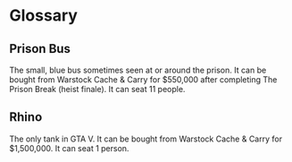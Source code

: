 # Glossary

## Prison Bus

The small, blue bus sometimes seen at or around the prison. It can be bought from Warstock Cache & Carry for $550,000 after completing The Prison Break (heist finale). It can seat 11 people. 

## Rhino

The only tank in GTA V. It can be bought from Warstock Cache & Carry for $1,500,000. It can seat 1 person. 